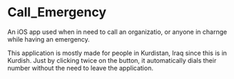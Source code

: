# Call_Emergency
An iOS app used when in need to call an organizatio, or anyone in charnge while having an emergency.

This application is mostly made for people in Kurdistan, Iraq since this is in Kurdish.
Just by clicking twice on the button, it automatically dials their number without the need to leave the application.
